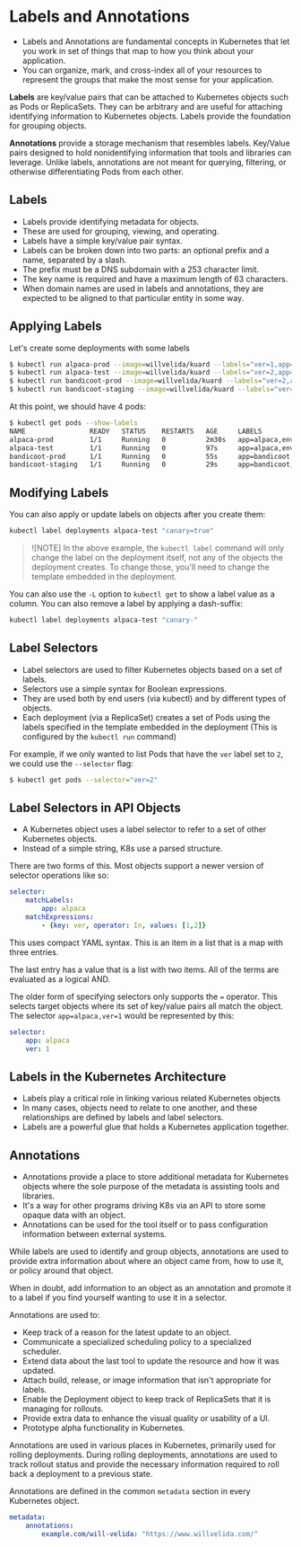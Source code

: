 # Labels and Annotations

- Labels and Annotations are fundamental concepts in Kubernetes that let you work in set of things that map to how you think about your application.
- You can organize, mark, and cross-index all of your resources to represent the groups that make the most sense for your application.

**Labels** are key/value pairs that can be attached to Kubernetes objects such as Pods or ReplicaSets. They can be arbitrary and are useful for attaching identifying information to Kubernetes objects. Labels provide the foundation for grouping objects.

**Annotations** provide a storage mechanism that resembles labels. Key/Value pairs designed to hold nonidentifying information that tools and libraries can leverage. Unlike labels, annotations are not meant for querying, filtering, or otherwise differentiating Pods from each other.

## Labels

- Labels provide identifying metadata for objects.
- These are used for grouping, viewing, and operating.
- Labels have a simple key/value pair syntax.
- Labels can be broken down into two parts: an optional prefix and a name, separated by a slash.
- The prefix must be a DNS subdomain with a 253 character limit.
- The key name is required and have a maximum length of 63 characters.
- When domain names are used in labels and annotations, they are expected to be aligned to that particular entity in some way.

## Applying Labels

Let's create some deployments with some labels

```bash
$ kubectl run alpaca-prod --image=willvelida/kuard --labels="ver=1,app=alpaca,env=prod"
$ kubectl run alpaca-test --image=willvelida/kuard --labels="ver=2,app=alpaca,env=test"
$ kubectl run bandicoot-prod --image=willvelida/kuard --labels="ver=2,app=bandicoot,env=prod"
$ kubectl run bandicoot-staging --image=willvelida/kuard --labels="ver=2,app=bandicoot,env=staging"
```

At this point, we should have 4 pods:

```bash
$ kubectl get pods --show-labels
NAME                READY   STATUS    RESTARTS   AGE     LABELS
alpaca-prod         1/1     Running   0          2m30s   app=alpaca,env=prod,ver=1
alpaca-test         1/1     Running   0          97s     app=alpaca,env=test,ver=2
bandicoot-prod      1/1     Running   0          55s     app=bandicoot,env=prod,ver=2
bandicoot-staging   1/1     Running   0          29s     app=bandicoot,env=staging,ver=2
```

## Modifying Labels

You can also apply or update labels on objects after you create them:

```bash
kubectl label deployments alpaca-test "canary=true"
```

> ![NOTE]
> In the above example, the `kubectl label` command will only change the label on the deployment itself, not any of the objects the deployment creates. To change those, you'll need to change the template embedded in the deployment.

You can also use the `-L` option to `kubectl get` to show a label value as a column. You can also remove a label by applying a dash-suffix:

```bash
kubectl label deployments alpaca-test "canary-"
```

## Label Selectors

- Label selectors are used to filter Kubernetes objects based on a set of labels.
- Selectors use a simple syntax for Boolean expressions.
- They are used both by end users (via kubectl) and by different types of objects.
- Each deployment (via a ReplicaSet) creates a set of Pods using the labels specified in the template embedded in the deployment (This is configured by the `kubectl run` command)

For example, if we only wanted to list Pods that have the `ver` label set to `2`, we could use the `--selector` flag:

```bash
$ kubectl get pods --selector="ver=2"
```

## Label Selectors in API Objects

- A Kubernetes object uses a label selector to refer to a set of other Kubernetes objects.
- Instead of a simple string, K8s use a parsed structure.

There are two forms of this. Most objects support a newer version of selector operations like so:

```yaml
selector:
    matchLabels:
        app: alpaca
    matchExpressions:
        - {key: ver, operator: In, values: [1,2]}
```

This uses compact YAML syntax. This is an item in a list that is a map with three entries.

The last entry has a value that is a list with two items. All of the terms are evaluated as a logical AND.

The older form of specifying selectors only supports the `=` operator. This selects target objects where its set of key/value pairs all match the object. The selector `app=alpaca,ver=1` would be represented by this:

```yaml
selector:
    app: alpaca
    ver: 1
```

## Labels in the Kubernetes Architecture

- Labels play a critical role in linking various related Kubernetes objects
- In many cases, objects need to relate to one another, and these relationships are defined by labels and label selectors.
- Labels are a powerful glue that holds a Kubernetes application together.

## Annotations

- Annotations provide a place to store additional metadata for Kubernetes objects where the sole purpose of the metadata is assisting tools and libraries.
- It's a way for other programs driving K8s via an API to store some opaque data with an object.
- Annotations can be used for the tool itself or to pass configuration information between external systems.

While labels are used to identify and group objects, annotations are used to provide extra information about where an object came from, how to use it, or policy around that object.

When in doubt, add information to an object as an annotation and promote it to a label if you find yourself wanting to use it in a selector.

Annotations are used to:

- Keep track of a reason for the latest update to an object.
- Communicate a specialized scheduling policy to a specialized scheduler.
- Extend data about the last tool to update the resource and how it was updated.
- Attach build, release, or image information that isn't appropriate for labels.
- Enable the Deployment object to keep track of ReplicaSets that it is managing for rollouts.
- Provide extra data to enhance the visual quality or usability of a UI.
- Prototype alpha functionality in Kubernetes.

Annotations are used in various places in Kubernetes, primarily used for rolling deployments. During rolling deployments, annotations are used to track rollout status and provide the necessary information required to roll back a deployment to a previous state.

Annotations are defined in the common `metadata` section in every Kubernetes object.

```yaml
metadata:
    annotations:
        example.com/will-velida: "https://www.willvelida.com/"
```